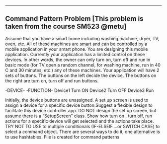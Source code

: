 -----------------------------------------------------------------------------
 Command Pattern Problem [This problem is taken from the course SM523 @metu]
-----------------------------------------------------------------------------

Assume that you have a smart home including washing machine, dryer, TV, oven, etc. All of these machines are smart and can be controlled by a mobile application in your smart phone.
You are designing this mobile application. Currently your application has a limited control on these devices. In other words, the owner can only turn on, turn off and run in basic mode (for TV open a random channel, for washing machine, run in 40 C and 30 minutes, etc.) any of these machines. Your application will have 2 sets of buttons. The buttons on the left decide the device. The buttons on the right are turn on, turn off and run buttons.

-DEVICE-  -FUNCTION-
 Device1   Turn ON
 Device2   Turn OFF
 Device3   Run
	
Initially, the device buttons are unassigned. A set up screen is used to assign a device for a specific device button.Suggest a flexible design to facilitate this device controller app.
DO NOT design the set up screen, but assume there is a “SetupScreen” class. Show how turn on , turn off, run actions for a specific device will get selected and the actions take place.
TRY NOT TO USE to multiple conditionals  (IF-ELSEIF….or SWITCH CASE) to select a command object. There are several ways to do it, one alternative is to use hashtables.
File is created for command patterns
